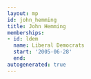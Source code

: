 ```yaml
---
layout: mp
id: john_hemming
title: John Hemming
memberships:
- id: ldem
  name: Liberal Democrats
  start: '2005-06-28'
  end: 
autogenerated: true
---
```

